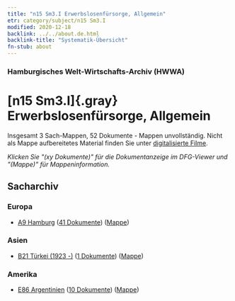 ```yaml
---
title: "n15 Sm3.I Erwerbslosenfürsorge, Allgemein"
etr: category/subject/n15 Sm3.I
modified: 2020-12-18
backlink: ../../about.de.html
backlink-title: "Systematik-Übersicht"
fn-stub: about
---
```


### Hamburgisches Welt-Wirtschafts-Archiv (HWWA)
# [n15 Sm3.I]{.gray}&#8201; Erwerbslosenfürsorge, Allgemein&#160; 




Insgesamt 3 Sach-Mappen, 52 Dokumente - Mappen unvollständig.
Nicht als Mappe aufbereitetes Material finden Sie unter [digitalisierte Filme](/film/h1_sh).

_Klicken Sie "(xy Dokumente)" für die Dokumentanzeige im DFG-Viewer und "(Mappe)" für Mappeninformation._

## Sacharchiv




### Europa

- [A9 Hamburg](../../../geo/about.de.html#A9) (<a href="https://dfg-viewer.de/show/?tx_dlf[id]=https://pm20.zbw.eu/mets/sh/1409xx/140905/1451xx/145163/public.mets.de.xml" target="_blank">41 Dokumente</a>) ([Mappe](http://purl.org/pressemappe20/folder/sh/140905,145163))

### Asien

- [B21 Türkei (1923 -)](../../../geo/about.de.html#B21) (<a href="https://dfg-viewer.de/show/?tx_dlf[id]=https://pm20.zbw.eu/mets/sh/1411xx/141111/1451xx/145163/public.mets.de.xml" target="_blank">1 Dokumente</a>) ([Mappe](http://purl.org/pressemappe20/folder/sh/141111,145163))

### Amerika

- [E86 Argentinien](../../../geo/about.de.html#E86) (<a href="https://dfg-viewer.de/show/?tx_dlf[id]=https://pm20.zbw.eu/mets/sh/1416xx/141692/1451xx/145163/public.mets.de.xml" target="_blank">10 Dokumente</a>) ([Mappe](http://purl.org/pressemappe20/folder/sh/141692,145163))


